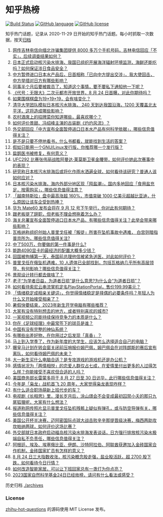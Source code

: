 # 知乎热榜
[![Build Status](https://github.com/ToWeLong/zhihu-hot-questions/workflows/CI/badge.svg)](https://github.com/ToWeLong/zhihu-hot-questions/actions)
[![GitHub language](https://img.shields.io/badge/language-golang-orange.svg)](https://golang.org/)
[![GitHub license](https://img.shields.io/github/license/ToWeLong/zhihu-hot-questions)](https://github.com/ToWeLong/zhihu-hot-questions/blob/main/LICENSE)

知乎热门话题，记录从 2020-11-29 日开始的知乎热门话题。每小时抓取一次数据，按天[归档](./archives)

<!-- BEGIN -->

1. [网传吉林电信向缅北诈骗集团提供 8000 多万个手机号码，吉林电信回应「不实」，后续调查结果如何？](https://www.zhihu.com/question/618757161)
1. [日本正式启动核污染水排海，我国已组织开展海洋辐射环境监测，海鲜还能吃吗？如何保证涉日食品安全？](https://www.zhihu.com/question/618895483)
1. [中方暂停进口日本水产品后，日首相称「已向中方提出交涉」，我大使回击，中方举措对日方有哪些影响？](https://www.zhihu.com/question/618985632)
1. [同事半个月后要被裁员了，知道这个事情，要不要私下通知他一下呢？](https://www.zhihu.com/question/617833484)
1. [《代号：无限大》二次元都市开放世界，8 月 24 日首曝，对此你期待吗？](https://www.zhihu.com/question/617919733)
1. [如果围棋棋盘为19×19×19，会有啥变化？](https://www.zhihu.com/question/618239416)
1. [清华大学团队模拟日本核污水排海， 240 天到达我国沿海，1200 天覆盖北太平洋，这将造成哪些影响？](https://www.zhihu.com/question/618706348)
1. [农村酒席上的招牌菜你知道哪些，最喜欢哪个？](https://www.zhihu.com/question/477644935)
1. [如何评价景甜、冯绍峰主演的古装剧《灼灼风流》？](https://www.zhihu.com/question/618136648)
1. [外交部回应「中方宣布全面暂停进口日本水产品有何科学依据」，哪些信息值得关注？](https://www.zhihu.com/question/618939808)
1. [是不是只要不停地看书，什么书都看，就能找到生活的答案？](https://www.zhihu.com/question/610389488)
1. [假如只能用一个GNU/Linux发行版，你推荐哪一个发行版？](https://www.zhihu.com/question/604462757)
1. [扁鹊医书被修复，有何意义？](https://www.zhihu.com/question/618572263)
1. [UFC292 比赛张伟丽战胜阿曼达·莱莫斯卫冕金腰带，如何评价她此次赛事中的表现？](https://www.zhihu.com/question/618250850)
1. [研究称日本核污水排海后或将化作雨水洒遍全球，如何看待该研究？普通人该如何应对？](https://www.zhihu.com/question/618907654)
1. [日本核污染水排海，海内外部分地区现「囤盐潮」，国内多地回应「食用盐充足，按需购买」，哪些信息值得注意？](https://www.zhihu.com/question/618941813)
1. [「越南特斯拉」盘中最高涨超 160%，市值突破 1000 亿美元超越比亚迪，什么原因让该车企受到热捧？](https://www.zhihu.com/question/618820131)
1. [华为 Mate60 发布会将在 9 月 12 号下午举行，你对此有何期待？](https://www.zhihu.com/question/618530681)
1. [跟老板提了辞职，但老板不理会想拖着怎么办？](https://www.zhihu.com/question/618438027)
1. [海关总署宣布全面暂停进口日本水产品，有哪些信息值得关注？此举会带来哪些影响？](https://www.zhihu.com/question/618918210)
1. [瓦格纳称组织创始人普里戈任被「叛徒」所害在坠机事故中遇难， 白宫则暗指普京所为，哪些信息值得关注?](https://www.zhihu.com/question/618879909)
1. [中了500万，你要做的第一件事是什么?](https://www.zhihu.com/question/614255223)
1. [能跑4090显卡的最经济的配置大概多少钱？](https://www.zhihu.com/question/618014534)
1. [回国被拘捕第一天，泰国前总理他信被紧急送医，对此如何评价？](https://www.zhihu.com/question/618718182)
1. [普里戈任在俄坠机遇难，10 人遗体已全部找到，包括瓦格纳几乎所有高层领导，有何影响？哪些信息值得关注？](https://www.zhihu.com/question/618859857)
1. [景观设计转行都去做啥了？](https://www.zhihu.com/question/353792142)
1. [老子“为学者日益，为道者日损”是什么意思?为什么会“为道者日损”？](https://www.zhihu.com/question/614438771)
1. [如何看待索尼云串流掌机定名PlayStationPortal，售价199.99美元？](https://www.zhihu.com/question/618853714)
1. [「情绪稳定成相亲关键词」，你觉得情绪稳定是择偶的必要条件吗？年轻人为什么又开始接受相亲了？](https://www.zhihu.com/question/618391851)
1. [暑假快要结束，2023年新生开学电脑有哪些推荐？](https://www.zhihu.com/question/617711268)
1. [大家有没有特别想去的地方，或者特别喜欢的城市?](https://www.zhihu.com/question/614220809)
1. [一家视频公司能持续保持竞争力的本质是什么？](https://www.zhihu.com/question/618785500)
1. [你在《足球经理》中最常签下的球员是谁？](https://www.zhihu.com/question/596715144)
1. [中国有没有完整的神仙系统？](https://www.zhihu.com/question/338161225)
1. [有哪些出差好物，在你用过之后发现「真香」？](https://www.zhihu.com/question/616416759)
1. [马上到入学季了，作为新年度的大学生，应该怎么选择适合自己的电脑？](https://www.zhihu.com/question/617730302)
1. [曝皇马计划在转会窗关闭前压哨报价姆巴佩，姆巴佩会在对阵朗斯的赛后宣布离队，如何看待姆巴佩的未来？](https://www.zhihu.com/question/618883100)
1. [大一新生买什么电脑合适？是专攻游戏的游戏机还是办公机？](https://www.zhihu.com/question/618444465)
1. [感情状况为「两情相悦」的恋爱人群仅占七成，在爱情里付出更多的人过得怎么样？你能接受不喜欢但合适的人吗？](https://www.zhihu.com/question/618392529)
1. [美国商务部长雷蒙多将于 8 月 27 日至 30 日访华，此行哪些信息值得关注？](https://www.zhihu.com/question/618582226)
1. [今年是「枭龙」战机首飞 20 周年，大家觉得枭龙表现咋样？](https://www.zhihu.com/question/618738986)
1. [有什么适合职场萌新上班代步的车？](https://www.zhihu.com/question/617580196)
1. [电视剧《长相思》里，漫长岁月后，涂山璟会不会变成最初囚禁小夭的那只九尾狐狸呢，大家有什么想法？](https://www.zhihu.com/question/618495355)
1. [报道称网传照片显示普里戈任坠机残骸上疑似有弹孔，或与防空导弹有关，哪些信息值得关注？](https://www.zhihu.com/question/618886129)
1. [美国公开杯半决赛，迈阿密国际点球大战击败辛辛那提晋级决赛，梅西两助攻坎帕纳两球，如何评价这场比赛？](https://www.zhihu.com/question/618882930)
1. [外交部就日本政府启动福岛核污染水排海发表谈话，日方强行排放核污染水极端自私不负责任，哪些信息值得关注？](https://www.zhihu.com/question/618912354)
1. [阿根廷、埃及、埃塞俄比亚、伊朗、沙特阿拉伯、阿联酋获邀加入金砖国家合作机制，金砖国家扩员有怎样的意义？](https://www.zhihu.com/question/618935027)
1. [8 月 24 日三大指数收涨，核污染概念股走强，盐业股活跃，超 2700 股下跌，如何看待今日行情？](https://www.zhihu.com/question/618891276)
1. [如何改造智能家居，可以让下班回家总有一盏灯为你点亮？](https://www.zhihu.com/question/617445211)
1. [2023国家自然科学基金24日已经放榜，请问有什么看法或感受？](https://www.zhihu.com/question/618885859)

<!-- END -->

历史归档 [./archives](./archives)


### License
[zhihu-hot-questions](https://github.com/towelong/zhihu-hot-questions) 的源码使用 MIT License 发布。